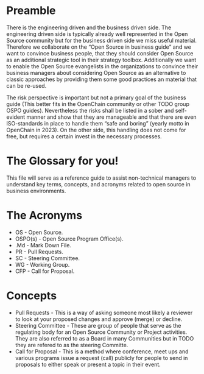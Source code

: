 # Preamble
There is the engineering driven and the business driven side. The engineering driven side is typically already well represented in the Open Source community but for the business driven side we miss useful material.
Therefore we collaborate on the “Open Source in business guide” and we want to convince business people, that they should consider Open Source as an additional strategic tool in their strategy toolbox. Additionally we want to enable the Open Source evangelists in the organizations to convince their business managers about considering Open Source as an alternative to classic approaches by providing them some good practices an material that can be re-used.

The risk perspective is important but not a primary goal of the business guide (This better fits in the OpenChain community or other TODO group OSPO guides).
Nevertheless the risks shall be listed in a sober and self-evident manner and show that they are manageable and that there are even ISO-standards in place to handle them “safe and boring” (yearly motto in OpenChain in 2023).
On the other side, this handling does not come for free, but requires a certain invest in the necessary processes.
# The Glossary for you!
This file will serve as a reference guide to assist non-technical managers to understand key terms, concepts, and acronyms related to open source in business environments.

# The Acronyms
- OS - Open Source.
- OSPO(s) - Open Source Program Office(s).
- .Md - Mark Down File.
- PR - Pull Requests. 
- SC - Steering Committee.
- WG - Working Group. 
- CFP - Call for Proposal. 

# Concepts 
- Pull Requests - This is a way of asking someone most likely a reviewer to look at your proposed changes and approve (merge) or decline. 
- Steering Committee - These are group of people that serve as the regulating body for an Open Source Community or Project activities. They are also referred to as a Board in many Communities but in TODO they are refered to as the steering Committe.
- Call for Proposal - This is a method where conference, meet ups and various programs issue a request (call) publicly for people to send in proposals to either speak or present a topic in their event. 

